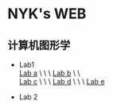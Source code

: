 # NYK's WEB
## 计算机图形学
- Lab1
  <br>
[Lab a](/webGL/web/a.html) \ \ \   [Lab b](/webGL/web/b.html)  \ \ \
 [Lab c](/webGL/web/c.html) \ \ \   [Lab d](/webGL/web/d.html) \ \ \   [Lab e](/webGL/web/e.html)

- Lab 2
